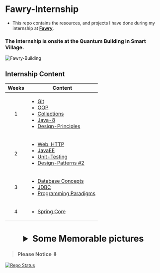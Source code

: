 # Fawry-Internship
- This repo contains the resources, and projects I have done during my internship at [**Fawry**](https://www.fawry.com/).

### The internship is onsite at the Quantum Building in Smart Village.

![Fawry-Building](https://github.com/user-attachments/assets/6ab0a7b4-9fa8-4356-8619-4f301e067296)

## Internship Content

<table>
  <thead>
    <tr>
      <th>Weeks</th>
      <th>Content</th>
    </tr>
  </thead>
  <tbody>
    <tr>
      <td align="center">1</td>
      <td>
        <ul>
          <li><a href="./Week-01/Git">Git</a></li>
          <li><a href="./Week-01/OOP">OOP</a></li>
          <li><a href="./Week-01/Collections">Collections</a></li>
          <li><a href="./Week-01/Java-8">Java-8</a></li>
          <li><a href="./Week-01/Design-Principles">Design-Principles</a></li>
        </ul>
      </td>
    </tr>
    <tr>
      <td align="center">2</td>
      <td>
        <ul>
          <li><a href="./Week-02/REST-API-Design">Web, HTTP</a></li>
          <li><a href="./Week-02/JakartaEE">JavaEE</a></li>
          <li><a href="./Week-02/Unit-Testing">Unit-Testing</a></li>
          <li><a href="./Week-02/Design-Patterns-2">Design-Patterns #2</a></li>
        </ul>
      </td>
    </tr>
    <tr>
      <td align="center">3</td>
      <td>
        <ul>
          <li><a href="./Week-03/Database-Concepts">Database Concepts</a></li>
          <li><a href="./Week-03/JDBC">JDBC</a></li>
          <li><a href="./Week-03/Programming-Paradigm">Programming Paradigms</a></li>
        </ul>
      </td>
    </tr>
     <tr>
      <td align="center">4</td>
      <td>
        <ul>
          <li><a href="./Week-04/Spring-Core">Spring Core</a></li>
        </ul>
      </td>
    </tr>
  </tbody>
</table>

# <details align="center"><summary>Some Memorable pictures</summary>![fawry-pic](https://github.com/user-attachments/assets/0b6284b3-2fd5-4a1d-b3dc-9b3158daa768)</details>

> ### Please Notice ⬇
<a href="https://github.com/yousofkortam/Fawry-Intern">
    <img src="https://img.shields.io/badge/Repo%20Status-Under%20Development%20%E2%80%93%20Work%20in%20Progress-Dark%20Gray?labelColor=White&style=social&logo=github&link=https://github.com/yousofkortam/Fawry-Intern" alt="Repo Status" />
</a>
